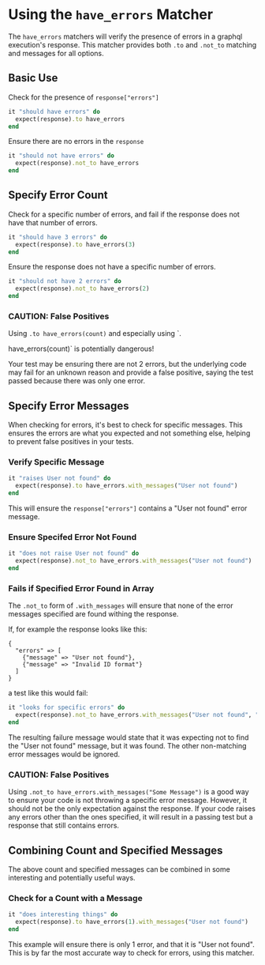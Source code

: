 # Using the `have_errors` Matcher

The `have_errors` matchers will verify the presence of errors in a graphql
execution's response. This matcher provides both `.to` and `.not_to` matching
and messages for all options.

## Basic Use

Check for the presence of `response["errors"]`

```ruby
it "should have errors" do
  expect(response).to have_errors
end
```

Ensure there are no errors in the `response`

```ruby
it "should not have errors" do
  expect(response).not_to have_errors
end
```

## Specify Error Count

Check for a specific number of errors, and fail if the response does not have
that number of errors.

```ruby
it "should have 3 errors" do
  expect(response).to have_errors(3)
end
```

Ensure the response does not have a specific number of errors.

```ruby
it "should not have 2 errors" do
  expect(response).not_to have_errors(2)
end
```

### CAUTION: False Positives

Using `.to have_errors(count)` and especially using `.

have_errors(count)` is
potentially dangerous! 

Your test may be ensuring there are not 2 errors, but the underlying code may fail
for an unknown reason and provide a false positive, saying the test passed because
there was only one error.

## Specify Error Messages

When checking for errors, it's best to check for specific messages. This ensures
the errors are what you expected and not something else, helping to prevent
false positives in your tests.

### Verify Specific Message

```ruby
it "raises User not found" do
  expect(response).to have_errors.with_messages("User not found")
end
```

This will ensure the `response["errors"]` contains a "User not found" error message.

### Ensure Specifed Error Not Found

```ruby
it "does not raise User not found" do
  expect(response).not_to have_errors.with_messages("User not found")
end
```

### Fails if Specified Error Found in Array

The `.not_to` form of `.with_messages` will ensure that none of the error messages
specified are found withing the response.

If, for example the response looks like this:

```
{
  "errors" => [
    {"message" => "User not found"},
    {"message" => "Invalid ID format"}
  ]
}
```

a test like this would fail:

```ruby
it "looks for specific errors" do
  expect(response).not_to have_errors.with_messages("User not found", "Some other errors")
end
```

The resulting failure message would state that it was expecting not to find the
"User not found" message, but it was found. The other non-matching error
messages would be ignored.

### CAUTION: False Positives

Using `.not_to have_errors.with_messages("Some Message")` is a good way to
ensure your code is not throwing a specific error message. However, it should
not be the only expectation against the response. If your code raises any errors
other than the ones specified, it will result in a passing test but a response
that still contains errors.

## Combining Count and Specified Messages

The above count and specified messages can be combined in some interesting and
potentially useful ways. 

### Check for a Count with a Message

```ruby
it "does interesting things" do
  expect(response).to have_errors(1).with_messages("User not found")
end
```

This example will ensure there is only 1 error, and that it is "User not found".
This is by far the most accurate way to check for errors, using this matcher.
